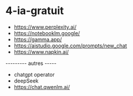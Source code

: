 # 4-ia-gratuit

- https://www.perplexity.ai/
- https://notebooklm.google/
- https://gamma.app/
- https://aistudio.google.com/prompts/new_chat
- https://www.napkin.ai/


--------- autres -----

- chatgpt operator
- deepSeek
- https://chat.qwenlm.ai/

